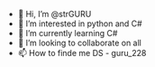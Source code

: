 - 👋 Hi, I’m @strGURU
- 👀 I’m interested in python and C#
- 🌱 I’m currently learning C#
- 💞️ I’m looking to collaborate on all
- 📫 How to finde me DS - guru_228
  
  

<!---
strGURU/strGURU is a ✨ special ✨ repository because its `README.md` (this file) appears on your GitHub profile.
You can click the Preview link to take a look at your changes.
--->
